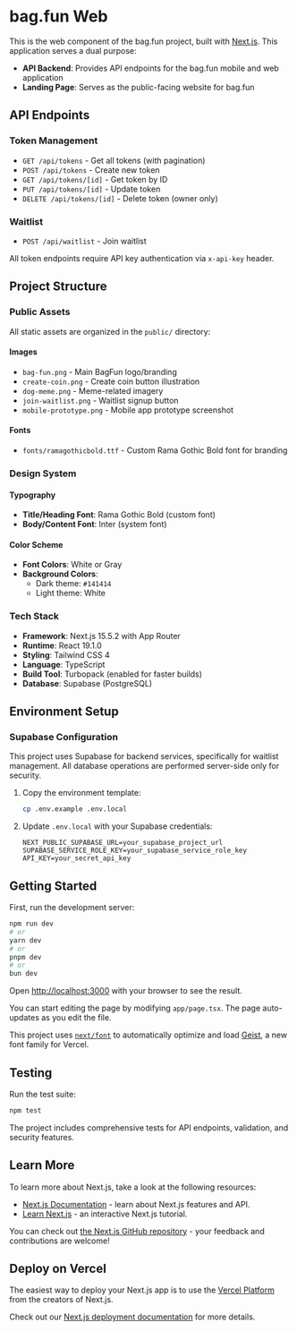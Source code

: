 # bag.fun Web

This is the web component of the bag.fun project, built with [Next.js](https://nextjs.org). This application serves a dual purpose:
- **API Backend**: Provides API endpoints for the bag.fun mobile and web application
- **Landing Page**: Serves as the public-facing website for bag.fun

## API Endpoints

### Token Management
- `GET /api/tokens` - Get all tokens (with pagination)
- `POST /api/tokens` - Create new token
- `GET /api/tokens/[id]` - Get token by ID
- `PUT /api/tokens/[id]` - Update token
- `DELETE /api/tokens/[id]` - Delete token (owner only)

### Waitlist
- `POST /api/waitlist` - Join waitlist

All token endpoints require API key authentication via `x-api-key` header.

## Project Structure

### Public Assets

All static assets are organized in the `public/` directory:

#### Images
- `bag-fun.png` - Main BagFun logo/branding
- `create-coin.png` - Create coin button illustration
- `dog-meme.png` - Meme-related imagery
- `join-waitlist.png` - Waitlist signup button
- `mobile-prototype.png` - Mobile app prototype screenshot

#### Fonts
- `fonts/ramagothicbold.ttf` - Custom Rama Gothic Bold font for branding

### Design System

#### Typography
- **Title/Heading Font**: Rama Gothic Bold (custom font)
- **Body/Content Font**: Inter (system font)

#### Color Scheme
- **Font Colors**: White or Gray
- **Background Colors**: 
  - Dark theme: `#141414`
  - Light theme: White

### Tech Stack
- **Framework**: Next.js 15.5.2 with App Router
- **Runtime**: React 19.1.0
- **Styling**: Tailwind CSS 4
- **Language**: TypeScript
- **Build Tool**: Turbopack (enabled for faster builds)
- **Database**: Supabase (PostgreSQL)

## Environment Setup

### Supabase Configuration

This project uses Supabase for backend services, specifically for waitlist management. All database operations are performed server-side only for security.

1. Copy the environment template:
   ```bash
   cp .env.example .env.local
   ```

2. Update `.env.local` with your Supabase credentials:
   ```env
   NEXT_PUBLIC_SUPABASE_URL=your_supabase_project_url
   SUPABASE_SERVICE_ROLE_KEY=your_supabase_service_role_key
   API_KEY=your_secret_api_key
   ```

## Getting Started

First, run the development server:

```bash
npm run dev
# or
yarn dev
# or
pnpm dev
# or
bun dev
```

Open [http://localhost:3000](http://localhost:3000) with your browser to see the result.

You can start editing the page by modifying `app/page.tsx`. The page auto-updates as you edit the file.

This project uses [`next/font`](https://nextjs.org/docs/app/building-your-application/optimizing/fonts) to automatically optimize and load [Geist](https://vercel.com/font), a new font family for Vercel.

## Testing

Run the test suite:

```bash
npm test
```

The project includes comprehensive tests for API endpoints, validation, and security features.

## Learn More

To learn more about Next.js, take a look at the following resources:

- [Next.js Documentation](https://nextjs.org/docs) - learn about Next.js features and API.
- [Learn Next.js](https://nextjs.org/learn) - an interactive Next.js tutorial.

You can check out [the Next.js GitHub repository](https://github.com/vercel/next.js) - your feedback and contributions are welcome!

## Deploy on Vercel

The easiest way to deploy your Next.js app is to use the [Vercel Platform](https://vercel.com/new?utm_medium=default-template&filter=next.js&utm_source=create-next-app&utm_campaign=create-next-app-readme) from the creators of Next.js.

Check out our [Next.js deployment documentation](https://nextjs.org/docs/app/building-your-application/deploying) for more details.